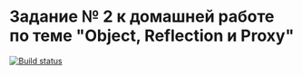# Задание № 2 к домашней работе по теме "Object, Reflection и Proxy"
[![Build status](https://ci.appveyor.com/api/projects/status/g4hs7mviw6ac7uof?svg=true)](https://ci.appveyor.com/project/Votchitsev/ajs-homeworks-advanced-destructuring)
